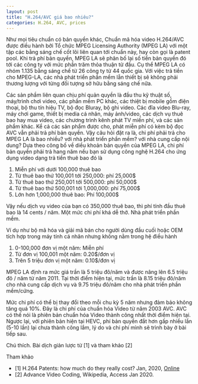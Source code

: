 ```yaml
---
layout: post
title: "H.264/AVC giá bao nhiêu?"
categories: H.264, AVC, prices
---
```

Như mọi tiêu chuẩn có bản quyền khác, Chuẩn mã hóa video H.264/AVC được điều hành bởi Tổ chức MPEG Licensing Authority (MPEG LA) với một tập các bằng sáng chế cốt lõi liên quan tới chuẩn này, hay còn gọi là patent pool. Khi trả phí bản quyền, MPEG LA sẽ phân bố lại số tiền bản quyền đó tới các công ty với mức phần trăm thỏa thuận từ đầu. Cụ thể MPEG LA có nhóm 1.135 bằng sáng chế từ 26 công ty từ 44 quốc gia. Với việc trả tiền cho MPEG-LA, các nhà phát triển phần mềm lẫn thiết bị sẽ không phải thương lượng với từng đối tượng sở hữu bằng sáng chế nữa.

Các sản phầm liên quan chịu phí quản quyền là đầu thu kỹ thuật số, máy/trình chơi video, các phần mềm PC khác, các thiệt bị mobile gồm điện thoại, bộ thu tín hiệu TV, bộ đọc Bluray, bộ ghi video. Các đĩa video Blu-ray, máy chơi game, thiết bị media cá nhân, máy ảnh/video, các dịch vụ thuê bao hay mua video, các chương trình kênh phát TV miến phí, và các sản phẩm khác.
Kể cả các sản phẩm được cho, phát miễn phí có kèm bộ đọc AVC vẫn phải trả phí bản quyền.
Vậy câu hỏi đặt ra là, chi phí phải trả cho MPEG LA là bao nhiều? với nhà phát triển phần mềm? với nhà cung cấp nội dung? Dựa theo công bố về diều khoản bản quyền của MPEG LA, chi phí bản quyền phải trả hang năm nếu bạn sử dụng công nghệ H.264 cho
ứng dụng video dạng trả tiền thuê bao đó là

1. Miễn phí với dưới 100,000 thuê bao
2. Từ thuê bao thứ 100,001 tới 250,000: phí 25,000$
3. Từ thuê bao thứ 250,001 tới 500,000: phí 50,000$
4. Từ thuê bao thứ 500,001 tới 1,000,000: phí 75,000$
5. Lớn hơn 1,000,000 thuê bao: Phí 100,000$

Vậy nếu dịch vụ video của bạn có 350,000 thuê bao, thì phí tính đầu thuê bao là 14 cents / năm. Một mức chi phí khá dễ thở.
Nhà phát triển phần mềm.

Ví dụ như bộ mã hóa và giải mã bán cho người dùng đầu cuối hoặc OEM tích hợp trong máy tính cá nhân nhưng không nằm trong hệ điều hành
1. 0-100,000 đơn vị một năm: Miễn phí
2. Từ đơn vị 100,001 một năm: 0.20$/đơn vị
3. Trên 5 triệu đơn vị một năm: 0.10$/đơn vị

MPEG LA định ra mức giá trần là 5 triệu đô/năm và được nâng lên 6.5 triệu đô / năm từ năm 2011. Tại thời điểm hiện tại, mức trần là 8.15 triệu đô/năm cho nhà cung cấp dịch vụ và 9.75 triệu đô/năm cho nhà phát triển phần mềm/cứng.

Mức chi phí có thể bị thay đổi theo mỗi chu kỳ 5 năm nhưng đảm bảo không tăng quá 10%.
Đây là chi phí của chuẩn hóa Video từ năm 2003 AVC. AVC có thế nói là phiên bản chuẩn hóa Video thành công nhất thời điểm hiện tại. Ngược lại, với phiên bản hiện tại HEVC, phí bản quyền đắt hơn gấp nhiều lần (5-10 lần) lại chưa thành công lắm, lý do và chi phí mình sẽ trình bày ở bài tiếp sau.

Chú thích. Bài dịch giản lược từ [1] và tham khảo [2]

Tham khảo
- [1] H.264 Patents: how much do they really cost? Jan, 2020, [Online](https://www.zdnet.com/article/h-264-patents-how-much-do-they-really-cost/)
- [2] Advance Video Coding, Wikipedia, Access Jan 2020.
